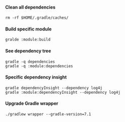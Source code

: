 #### Clean all dependencies
```
rm -rf $HOME/.gradle/caches/
```

#### Build specific module
```
gralde :module:build
```

#### See dependency tree
```
gradle -q dependencies
gradle -q :module:dependencies
```

#### Specific dependency insight
```
gradle dependencyInsight --dependency log4j
gradle :module:dependencyInsight --dependency log4j
```

#### Upgrade Gradle wrapper
```
./gradlew wrapper --gradle-version=7.1
```
